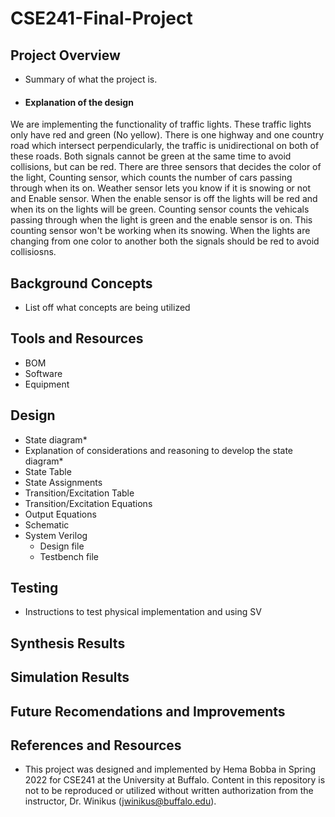 # CSE241-Final-Project
## Project Overview
- Summary of what the project is.
- ####  Explanation of the design ####
We are implementing the functionality of traffic lights. These traffic lights only have red and green (No yellow). There is one highway and one country road which intersect perpendicularly, the traffic is unidirectional on both of these roads. Both signals cannot be green at the same time to avoid collisions, but can be red. There are three sensors that decides the color of the light, Counting sensor, which counts the number of cars passing through when its on. Weather sensor lets you know if it is snowing or not and Enable sensor. When the enable sensor is off the lights will be red and when its on the lights will be green. Counting sensor counts the vehicals passing through when the light is green and the enable sensor is on. This counting sensor won't be working when its snowing. When the lights are changing from one color to another both the signals should be red to avoid collisiosns.

## Background Concepts
- List off what concepts are being utilized
## Tools and Resources
- BOM
- Software
- Equipment
## Design
- State diagram*
- Explanation of considerations and reasoning to develop the state diagram*
- State Table
- State Assignments
- Transition/Excitation Table
- Transition/Excitation Equations
- Output Equations
- Schematic
- System Verilog
  - Design file
  - Testbench file
## Testing
- Instructions to test physical implementation and using SV
## Synthesis Results
## Simulation Results
## Future Recomendations and Improvements
## References and Resources
- This project was designed and implemented by Hema Bobba in Spring 2022 for CSE241 at the University at Buffalo. Content in this repository is not to be reproduced or utilized without written authorization from the instructor, Dr. Winikus (jwinikus@buffalo.edu). 
